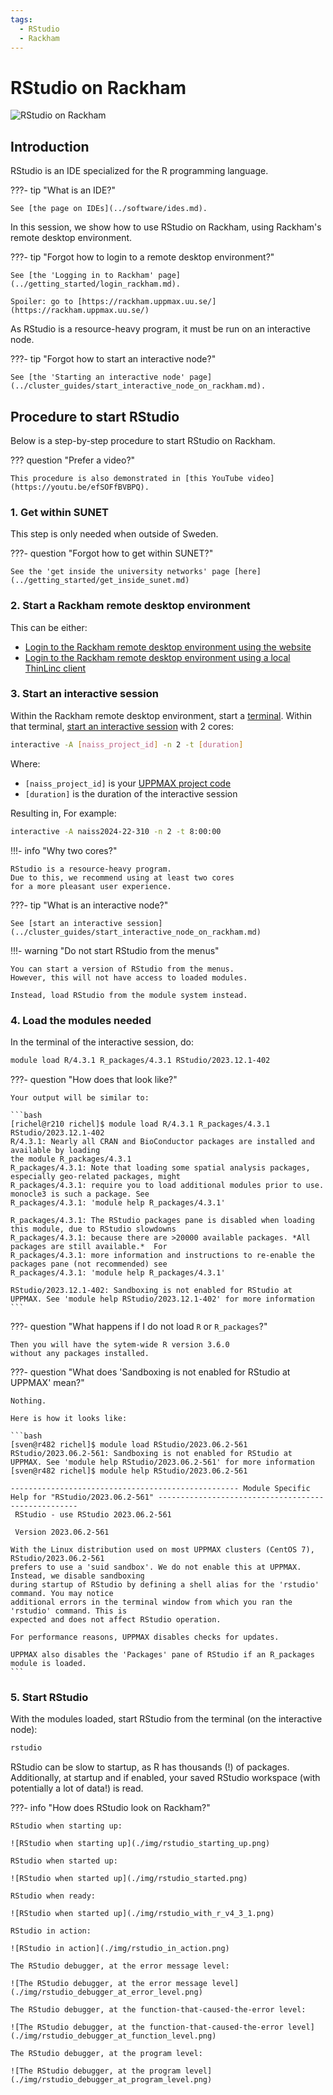 ```yaml
---
tags:
  - RStudio
  - Rackham
---
```


# RStudio on Rackham

![RStudio on Rackham](./img/rstudio_in_action_480_x_270.png)

## Introduction

RStudio is an IDE specialized for the R programming language.

???- tip "What is an IDE?"

    See [the page on IDEs](../software/ides.md).

In this session, we show how to use RStudio on Rackham,
using Rackham's remote desktop environment.

???- tip "Forgot how to login to a remote desktop environment?"

    See [the 'Logging in to Rackham' page](../getting_started/login_rackham.md).

    Spoiler: go to [https://rackham.uppmax.uu.se/](https://rackham.uppmax.uu.se/)

As RStudio is a resource-heavy program,
it must be run on an interactive node.

???- tip "Forgot how to start an interactive node?"

    See [the 'Starting an interactive node' page](../cluster_guides/start_interactive_node_on_rackham.md).

## Procedure to start RStudio

Below is a step-by-step procedure to start RStudio on Rackham.

??? question "Prefer a video?"

    This procedure is also demonstrated in [this YouTube video](https://youtu.be/efSOFfBVBPQ).

### 1. Get within SUNET

This step is only needed when outside of Sweden.

???- question "Forgot how to get within SUNET?"

    See the 'get inside the university networks' page [here](../getting_started/get_inside_sunet.md)

### 2. Start a Rackham remote desktop environment

This can be either:

- [Login to the Rackham remote desktop environment using the website](../getting_started/login_rackham_remote_desktop_website.md)
- [Login to the Rackham remote desktop environment using a local ThinLinc client](../getting_started/login_rackham_remote_desktop_local_thinlinc_client.md)

### 3. Start an interactive session

Within the Rackham remote desktop environment, start a [terminal](../software/terminal.md).
Within that terminal, [start an interactive session](../cluster_guides/start_interactive_node_on_rackham.md)
with 2 cores:

```bash
interactive -A [naiss_project_id] -n 2 -t [duration]
```

Where:

- `[naiss_project_id]` is your [UPPMAX project code](../getting_started/project.md)
- `[duration]` is the duration of the interactive session

Resulting in, For example:

```bash
interactive -A naiss2024-22-310 -n 2 -t 8:00:00
```

!!!- info "Why two cores?"

    RStudio is a resource-heavy program.
    Due to this, we recommend using at least two cores
    for a more pleasant user experience.

???- tip "What is an interactive node?"

    See [start an interactive session](../cluster_guides/start_interactive_node_on_rackham.md)

!!!- warning "Do not start RStudio from the menus"

    You can start a version of RStudio from the menus.
    However, this will not have access to loaded modules.

    Instead, load RStudio from the module system instead.

### 4. Load the modules needed

In the terminal of the interactive session, do:

```bash
module load R/4.3.1 R_packages/4.3.1 RStudio/2023.12.1-402
```

???- question "How does that look like?"

    Your output will be similar to:

    ```bash
    [richel@r210 richel]$ module load R/4.3.1 R_packages/4.3.1 RStudio/2023.12.1-402
    R/4.3.1: Nearly all CRAN and BioConductor packages are installed and available by loading
    the module R_packages/4.3.1 
    R_packages/4.3.1: Note that loading some spatial analysis packages, especially geo-related packages, might
    R_packages/4.3.1: require you to load additional modules prior to use. monocle3 is such a package. See
    R_packages/4.3.1: 'module help R_packages/4.3.1'

    R_packages/4.3.1: The RStudio packages pane is disabled when loading this module, due to RStudio slowdowns
    R_packages/4.3.1: because there are >20000 available packages. *All packages are still available.*  For 
    R_packages/4.3.1: more information and instructions to re-enable the packages pane (not recommended) see
    R_packages/4.3.1: 'module help R_packages/4.3.1'

    RStudio/2023.12.1-402: Sandboxing is not enabled for RStudio at UPPMAX. See 'module help RStudio/2023.12.1-402' for more information
    ```

???- question "What happens if I do not load `R` or `R_packages`?"

    Then you will have the sytem-wide R version 3.6.0
    without any packages installed.

???- question "What does 'Sandboxing is not enabled for RStudio at UPPMAX' mean?"

    Nothing.

    Here is how it looks like:

    ```bash
    [sven@r482 richel]$ module load RStudio/2023.06.2-561
    RStudio/2023.06.2-561: Sandboxing is not enabled for RStudio at UPPMAX. See 'module help RStudio/2023.06.2-561' for more information
    [sven@r482 richel]$ module help RStudio/2023.06.2-561

    --------------------------------------------------- Module Specific Help for "RStudio/2023.06.2-561" ----------------------------------------------------
     RStudio - use RStudio 2023.06.2-561

     Version 2023.06.2-561

    With the Linux distribution used on most UPPMAX clusters (CentOS 7), RStudio/2023.06.2-561
    prefers to use a 'suid sandbox'. We do not enable this at UPPMAX. Instead, we disable sandboxing
    during startup of RStudio by defining a shell alias for the 'rstudio' command. You may notice
    additional errors in the terminal window from which you ran the 'rstudio' command. This is
    expected and does not affect RStudio operation.

    For performance reasons, UPPMAX disables checks for updates.

    UPPMAX also disables the 'Packages' pane of RStudio if an R_packages module is loaded.
    ```


### 5. Start RStudio

With the modules loaded, start RStudio from the terminal (on the
interactive node):

```bash
rstudio
```

RStudio can be slow to startup, as R has thousands (!) of packages.
Additionally, at startup and if enabled, your saved RStudio workspace
(with potentially a lot of data!) is read.

???- info "How does RStudio look on Rackham?"

    RStudio when starting up:

    ![RStudio when starting up](./img/rstudio_starting_up.png)

    RStudio when started up:

    ![RStudio when started up](./img/rstudio_started.png)

    RStudio when ready:

    ![RStudio when started up](./img/rstudio_with_r_v4_3_1.png)

    RStudio in action:

    ![RStudio in action](./img/rstudio_in_action.png)

    The RStudio debugger, at the error message level:

    ![The RStudio debugger, at the error message level](./img/rstudio_debugger_at_error_level.png)

    The RStudio debugger, at the function-that-caused-the-error level:

    ![The RStudio debugger, at the function-that-caused-the-error level](./img/rstudio_debugger_at_function_level.png)

    The RStudio debugger, at the program level:

    ![The RStudio debugger, at the program level](./img/rstudio_debugger_at_program_level.png)
